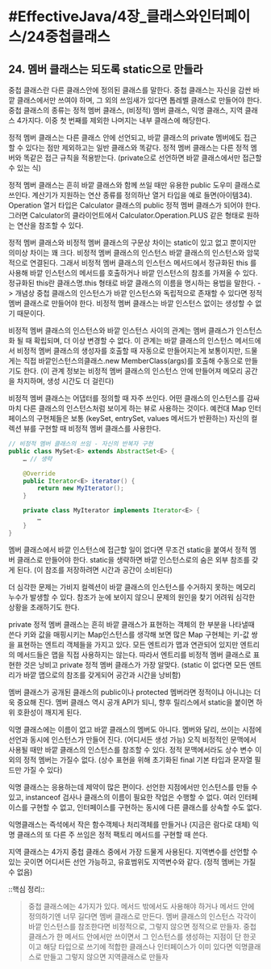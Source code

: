 # #EffectiveJava/4장_클래스와인터페이스/24중첩클래스

## 24. 멤버 클래스는 되도록 static으로 만들라

중첩 클래스란 다른 클래스안에 정의된 클래스를 말한다. 중첩 클래스는 자신을 감싼 바깥 클래스에서만 쓰여야 하며, 그 외의 쓰임새가 있다면 톱레벨 클래스로 만들어야 한다. 중첩 클래스의 종류는 정적 멤버 클래스, (비정적) 멤버 클래스, 익명 클래스, 지역 클래스 4가지다. 이중 첫 번째를 제외한 나머지는 내부 클래스에 해당한다. 


정적 멤버 클래스는 다른 클래스 안에 선언되고, 바깥 클래스의 private 멤버에도 접근할 수 있다는 점만 제외하고는 일반 클래스와 똑같다. 정적 멤버 클래스는 다른 정적 멤버와 똑같은 접근 규칙을 적용받는다. (private으로 선언하면 바깥 클래스에서만 접근할 수 있는 식)

정적 멤버 클래스는 흔히 바깥 클래스와 함께 쓰일 때만 유용한 public 도우미 클래스로 쓰인다. 계산기가 지원하는 연산 종류를 정의하난 열거 타입을 예로 들면(아이템34). Operation 열거 타입은 Calculator 클래스의 public 정적 멤버 클래스가 되어야 한다. 그러면 Calculator의 클라이언트에서 Calculator.Operation.PLUS 같은 형태로 원하는 연산을 참조할 수 있다.

정적 멤버 클래스와 비정적 멤버 클래스의 구문상 차이는 static이 있고 없고 뿐이지만 의미상 차이는 꽤 크다. 비정적 멤버 클래스의 인스턴스 바깥 클래스의 인스턴스와 암묵적으로 연결된다. 그래서 비정적 멤버 클래스의 인스턴스 메서드에서 정규화된 this 를 사용해 바깥 인스턴스의 메서드를 호출하거나 바깥 인스턴스의 참조를 가져올 수 있다. 정규화된 this란 클래스명.this 형태로 바깥 클래스의 이름을 명시하는 용법을 말한다.
-> 개념상 중첩 클래스의 인스턴스가 바깥 인스턴스와 독립적으로 존재할 수 있다면 정적 멤버 클래스로 만들어야 한다. 비정적 멤버 클래스는 바깥 인스턴스 없이는 생성할 수 없기 때문이다.

비정적 멤버 클래스의 인스턴스와 바깥 인스턴스 사이의 관계는 멤버 클래스가 인스턴스화 될 때 확립되며, 더 이상 변경할 수 없다. 이 관계는 바깥 클래스의 인스턴스 메서드에서 비정적 멤버 클래스의 생성자를 호출할 때 자동으로 만들어지는게 보통이지만, 드물게는 직접 바깥인스턴스의클래스.new MemberClass(args)를 호출해 수동으로 만들기도 한다. (이 관계 정보는 비정적 멤버 클래스의 인스턴스 안에 만들어져 메모리 공간을 차지하며, 생성 시간도 더 걸린다)

비정적 멤버 클래스는 어댑터를 정의할 때 자주 쓰인다. 어떤 클래스의 인스턴스를 감싸 마치 다른 클래스의 인스턴스처럼 보이게 하는 뷰로 사용하는 것이다. 예컨대 Map 인터페이스의 구현체들은 보통 (keySet, entrySet, values 메서드가 반환하는) 자신의 컬렉션 뷰를 구현할 때 비정적 멤버 클래스를 사용한다.

```java
// 비정적 멤버 클래스의 쓰임 - 자신의 반복자 구현
public class MySet<E> extends AbstractSet<E> {
	… // 생략

	@Override
	public Iterator<E> iterator() {	
		return new MyIterator();
	}

	private class MyIterator implements Iterator<E> {
		…
	}
}
```

멤버 클래스에서 바깥 인스턴스에 접근할 일이 없다면 무조건 static을 붙여서 정적 멤버 클래스로 만들어야 한다. static을 생략하면 바깥 인스턴스로의 숨은 외부 참조를 갖게 된다. (이 참조를 저장하려면 시간과 공간이 소비된다) 

더 심각한 문제는 가비지 컬렉션이 바깥 클래스의 인스턴스를 수거하지 못하는 메모리 누수가 발생할 수 있다. 참조가 눈에 보이지 않으니 문제의 원인을 찾기 어려워 심각한 상황을 초래하기도 한다.


private 정적 멤버 클래스는 흔히 바깥 클래스가 표현하는 객체의 한 부분을 나타낼때 쓴다 키와 값을 매핑시키는 Map인스턴스를 생각해 보면 많은 Map 구현체는 키-값 쌍을 표현하는 엔트리 객체들을 가지고 있다. 모든 엔트리가 맵과 연관되어 있지만 엔트리의 메서드들은 맵을 직접 사용하지는 않는다. 따라서 엔트리를 비정적 멤버 클래스로 표현한 것은 낭비고 private 정적 멤버 클래스가 가장 알맞다. (static 이 없다면 모든 엔트리가 바깥 맵으로의 참조를 갖게되어 공간과 시간을 낭비함)

멤버 클래스가 공개된 클래스의 public이나 protected 멤버라면 정적이냐 아니냐는 더욱 중요해 진다. 멤버 클래스 역시 공개 API가 되니, 향후 릴리스에서 static을 붙이면 하위 호환성이 깨지게 된다.

익명 클래스에는 이름이 없고 바깥 클래스의 멤버도 아니다. 멤버와 달리, 쓰이는 시점에 선언과 동시에 인스턴스가 만들어 진다. (어디서든 생성 가능) 
오직 비정적인 문맥에서 사용될 때만 바깥 클래스의 인스턴스를 참조할 수 있다. 정적 문맥에서라도 상수 변수 이외의 정적 멤버는 가질수 없다. (상수 표현을 위해 초기화된 final 기본 타입과 문자열 필드만 가질 수 있다)

익명 클래스는 응용하는데 제약이 많은 편이다. 선언한 지점에서만 인스턴스를 만들 수 있고, instanceof 검사나 클래스의 이름이 필요한 작업은 수행할 수 없다. 여러 인터페이스를 구현할 수 없고, 인터페이스를 구현하는 동시에 다른 클래스를 상속할 수도 없다.

익명클래스는 즉석에서 작은 함수객체나 처리객체를 만들거나 (지금은 람다로 대체) 익명 클래스의 또 다른 주 쓰임은 정적 팩토리 메서드를 구현할 때 쓴다.

지역 클래스는 4가지 중첩 클래스 중에서 가장 드물게 사용된다. 지역변수를 선언할 수 있는 곳이면 어디서든 선언 가능하고, 유효범위도 지역변수와 같다. (정적 멤버는 가질 수 없음)


::핵심 정리:: 

> 중첩 클래스에는 4가지가 있다. 메서드 밖에서도 사용해야 하거나 메서드 안에 정의하기엔 너무 길다면 멤버 클래스로 만든다. 멤버 클래스의 인스턴스 각각이 바깥 인스턴스를 참조한다면 비정적으로, 그렇지 않으면 정적으로 만들자. 중첩 클래스가 한 메서드 안에서만 쓰이면서 그 인스턴스를 생성하는 지점이 단 한곳이고 해당 타입으로 쓰기에 적합한 클래스나 인터페이스가 이미 있다면 익명클래스로 만들고 그렇지 않으면 지역클래스로 만들자


